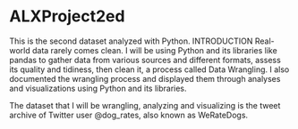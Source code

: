 # ALXProject2ed
This is the second dataset analyzed with Python. 
INTRODUCTION
Real-world data rarely comes clean. I will be using Python and its libraries like pandas to gather data from various sources and different formats, assess its quality and tidiness, then clean it, a process called Data Wrangling. I also documented the wrangling process and displayed them through analyses and visualizations using Python and its libraries.

The dataset that I will be wrangling, analyzing and visualizing is the tweet archive of Twitter user @dog_rates, also known as WeRateDogs.
